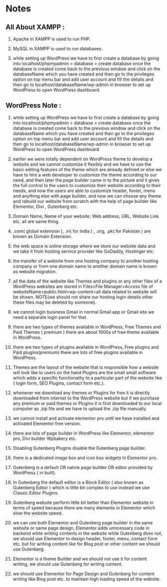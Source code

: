 # Notes

## All About XAMPP :

1. Apache in XAMPP is used to run PHP.

2. MySQL in XAMPP is used to run databases.

3. while setting up WordPress we have to first create a database by going into localhost/phpmyadmin > database > create database once the database is created come back to the previous window and click on the databaseName which you have created and then go to the privileges option on top menu bar and add user account and fill the details and then go to localhost/databaseName/wp-admin in browser to set up WordPress to open WordPress dashboard.

## WordPress Note :

1. while setting up WordPress we have to first create a database by going into localhost/phpmyadmin > database > create database once the database is created come back to the previous window and click on the databaseName which you have created and then go to the privileges option on top menu bar and add user account and fill the details and then go to localhost/databaseName/wp-admin in browser to set up WordPress to open WordPress dashboard

2. earlier we were totally dependent on WordPress theme to develop a website and we cannot customize it flexibly and we have to use the basic editing features of the theme which are already defined or else we have to hire a web developer to customize the theme according to our need, and then later the page builder came in to the picture and it gives the full control to the users to customize their website according to their needs, and now the users are able to customize header, footer, menu and anything else with page builder, and now we can choose any theme and rebuild our website from scratch with the help of page builder like Elementor, Divi , Gutenberg etc.

3. Domain Name, Name of your website, Web address, URL, Website Link etc. all are same thing.

4. .com( global extension ), .in( for India ) , .org, .pk( for Pakistan ) are known as Domain Extension.

5. the web space is online storage where we store our website data and we take it from hosting service provider like GoDaddy, Hostinger etc.

6. the transfer of a website from one hosting company to another hosting company or from one domain name to another domain name is known as website migration.

7. all the data of the website like Themes and plugins or any other files of a WordPress websites are stored in Files>File Manager>Access file of websiteName>public.html>wp-content>all data related to website will be shown. NOTE(we should not share our hosting login details other these files may be deleted by someone).

8. we cannot login business Gmail in normal Gmail app or Gmail site we need a separate login panel for that.

9. there are two types of themes available in WordPress, Free Themes and Paid Themes ( premium ) there are about 1000s of free theme available in WordPress.

10. there are two types of plugins available in WordPress, Free plugins and Paid plugins(premium) there are lots of free plugins available in WordPress.

11. Themes are the layout of the website that is responsible how a website will look like to users on the hand Plugins are the small small software which adds a specific functionality to a particular part of the website like ( login form, SEO Plugins, contact form etc.).

12. whenever we download any themes or Plugins for free it is directly downloaded from internet to the WordPress website but if we purchase any premium or paid themes or Plugins it is first downloaded to our local computer as .zip file and we have to upload the .zip file manually.

13. we cannot install and activate elementor pro until we have installed and activated Elementor free version.

14. there are lots of page builder in WordPress like Elementor, elementor pro, Divi builder Wpbakery etc.

15. Disabling Gutenberg Plugins disable the Gutenberg page builder.

16. there is a dedicated image box and icon box widgets in Elementor pro.

17. Gutenberg is a default OR natvie page builder OR editor provided by WordPress ( in built).

18. In Gutenberg the default editor is a Block Editor ( also known as Gutenberg Editor ) which is little bit complex to use instead we use Classic Editor Plugins.

19. Gutenberg website perform little bit better than Elementor website in terms of speed because there are many elements in Elementor which slow the website speed.

20. we can use both Elementor and Gutenberg page builder in the same website or same page design, Elementor adds unncessary code in backend while writing contents in the website while Gutenberg does not, we should use Elementor to design header, footer, menu, contact form etc. but for writing content like for Blog post or other content we should use Gutenberg.

21. Elementor is a theme Builder and we should not use it for content writing, we should use Gutenberg for writing content.

22. we should use Elementor for Page Design and Gutenberg for content writing like Blog post etc. to maintain high loading speed of the website.
